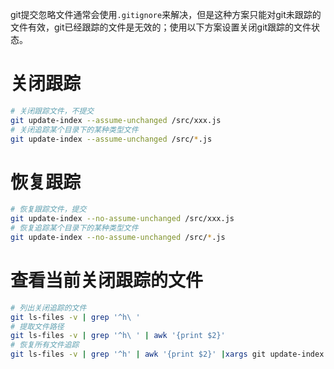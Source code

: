 git提交忽略文件通常会使用`.gitignore`来解决，但是这种方案只能对git未跟踪的文件有效，git已经跟踪的文件是无效的；使用以下方案设置关闭git跟踪的文件状态。
# 关闭跟踪
```bash
# 关闭跟踪文件，不提交
git update-index --assume-unchanged /src/xxx.js
# 关闭追踪某个目录下的某种类型文件
git update-index --assume-unchanged /src/*.js
```
# 恢复跟踪
```bash
# 恢复跟踪文件，提交
git update-index --no-assume-unchanged /src/xxx.js
# 恢复追踪某个目录下的某种类型文件
git update-index --no-assume-unchanged /src/*.js
```
# 查看当前关闭跟踪的文件
```bash
# 列出关闭追踪的文件
git ls-files -v | grep '^h\ '
# 提取文件路径
git ls-files -v | grep '^h\ ' | awk '{print $2}'
# 恢复所有文件追踪
git ls-files -v | grep '^h' | awk '{print $2}' |xargs git update-index --no-assume-unchanged
```
